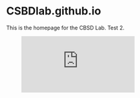 # CSBDlab.github.io

This is the homepage for the CBSD Lab. Test 2. 

<figure class="video_container">
  <iframe src="https://exchange.iseesystems.com/public/psh/bettr/index.html#page1" frameborder="0" allowfullscreen="true"> </iframe>
</figure>
